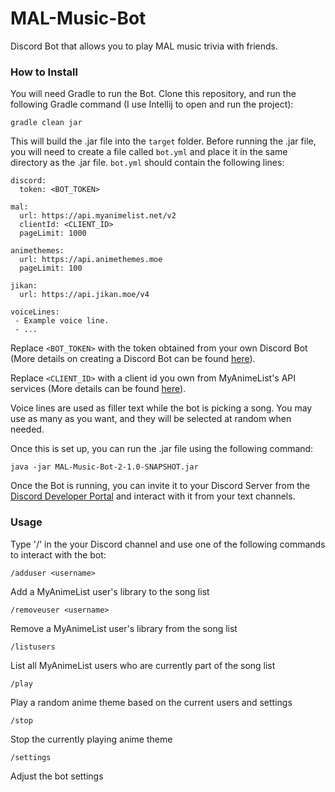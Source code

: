 # MAL-Music-Bot
Discord Bot that allows you to play MAL music trivia with friends.

### How to Install
You will need Gradle to run the Bot. Clone this repository, and run the following Gradle command (I use Intellij to open and run the project):
```
gradle clean jar
```
This will build the .jar file into the `target` folder. Before running the .jar file, you will need to create a file called `bot.yml` and place it in the same directory as the .jar file. `bot.yml` should contain the following lines:
```
discord:
  token: <BOT_TOKEN>

mal:
  url: https://api.myanimelist.net/v2
  clientId: <CLIENT_ID>
  pageLimit: 1000

animethemes:
  url: https://api.animethemes.moe
  pageLimit: 100

jikan:
  url: https://api.jikan.moe/v4

voiceLines:
 - Example voice line.
 - ...
```
Replace `<BOT_TOKEN>` with the token obtained from your own Discord Bot (More details on creating a Discord Bot can be found [here](https://discord.com/developers/docs/intro)).

Replace `<CLIENT_ID>` with a client id you own from MyAnimeList's API services (More details can be found [here](https://myanimelist.net/apiconfig/references/api/v2#section/Authentication)).

Voice lines are used as filler text while the bot is picking a song. You may use as many as you want, and they will be selected at random when needed.

Once this is set up, you can run the .jar file using the following command:
```
java -jar MAL-Music-Bot-2-1.0-SNAPSHOT.jar
```
Once the Bot is running, you can invite it to your Discord Server from the [Discord Developer Portal](https://discord.com/developers/applications) and interact with it from your text channels.

### Usage
Type '/' in the your Discord channel and use one of the following commands to interact with the bot:

`/adduser <username>`

Add a MyAnimeList user's library to the song list

`/removeuser <username>`

Remove a MyAnimeList user's library from the song list

`/listusers`

List all MyAnimeList users who are currently part of the song list

`/play`

Play a random anime theme based on the current users and settings

`/stop`

Stop the currently playing anime theme

`/settings`

Adjust the bot settings

